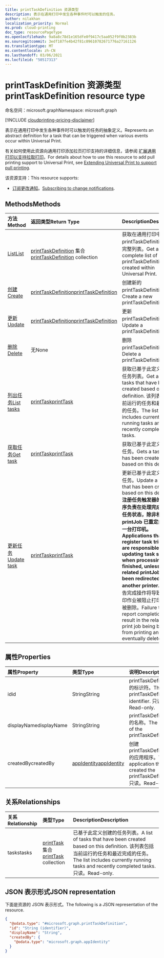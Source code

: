 ```yaml
---
title: printTaskDefinition 资源类型
description: 表示在通用打印中发生各种事件时可以触发的任务。
author: nilakhan
localization_priority: Normal
ms.prod: cloud-printing
doc_type: resourcePageType
ms.openlocfilehash: 9a8a8c78d1e165dfe0f9417c5aa052f9f0b2383b
ms.sourcegitcommit: 3edf187fe4b42f81c09610782671776a27161126
ms.translationtype: MT
ms.contentlocale: zh-CN
ms.lasthandoff: 03/06/2021
ms.locfileid: "50517313"
---
```

# <a name="printtaskdefinition-resource-type"></a><span data-ttu-id="5fa31-103">printTaskDefinition 资源类型</span><span class="sxs-lookup"><span data-stu-id="5fa31-103">printTaskDefinition resource type</span></span>

<span data-ttu-id="5fa31-104">命名空间：microsoft.graph</span><span class="sxs-lookup"><span data-stu-id="5fa31-104">Namespace: microsoft.graph</span></span>

[!INCLUDE [cloudprinting-pricing-disclaimer](../../includes/cloudprinting-pricing-disclaimer.md)]

<span data-ttu-id="5fa31-105">表示在通用打印中发生各种事件时可以触发的任务的抽象定义。</span><span class="sxs-lookup"><span data-stu-id="5fa31-105">Represents an abstract definition for a task that can be triggered when various events occur within Universal Print.</span></span>

<span data-ttu-id="5fa31-106">有关如何使用此资源向通用打印添加拉页打印支持的详细信息，请参阅 [扩展通用打印以支持拉取打印](/graph/universal-print-concept-overview#extending-universal-print-to-support-pull-printing)。</span><span class="sxs-lookup"><span data-stu-id="5fa31-106">For details about how to use this resource to add pull printing support to Universal Print, see [Extending Universal Print to support pull printing](/graph/universal-print-concept-overview#extending-universal-print-to-support-pull-printing).</span></span>

<span data-ttu-id="5fa31-107">该资源支持：</span><span class="sxs-lookup"><span data-stu-id="5fa31-107">This resource supports:</span></span>
* <span data-ttu-id="5fa31-108">[订阅更改通知](/graph/universal-print-webhook-notifications)。</span><span class="sxs-lookup"><span data-stu-id="5fa31-108">[Subscribing to change notifications](/graph/universal-print-webhook-notifications).</span></span>

## <a name="methods"></a><span data-ttu-id="5fa31-109">Methods</span><span class="sxs-lookup"><span data-stu-id="5fa31-109">Methods</span></span>
| <span data-ttu-id="5fa31-110">方法</span><span class="sxs-lookup"><span data-stu-id="5fa31-110">Method</span></span>       | <span data-ttu-id="5fa31-111">返回类型</span><span class="sxs-lookup"><span data-stu-id="5fa31-111">Return Type</span></span> | <span data-ttu-id="5fa31-112">Description</span><span class="sxs-lookup"><span data-stu-id="5fa31-112">Description</span></span> |
|:-------------|:------------|:------------|
| [<span data-ttu-id="5fa31-113">List</span><span class="sxs-lookup"><span data-stu-id="5fa31-113">List</span></span>](../api/print-list-taskdefinitions.md) | <span data-ttu-id="5fa31-114">[printTaskDefinition](printtaskdefinition.md) 集合</span><span class="sxs-lookup"><span data-stu-id="5fa31-114">[printTaskDefinition](printtaskdefinition.md) collection</span></span> | <span data-ttu-id="5fa31-115">获取在通用打印中创建的 printTaskDefinitions 的完整列表。</span><span class="sxs-lookup"><span data-stu-id="5fa31-115">Get a complete list of printTaskDefinitions created within Universal Print.</span></span> |
| [<span data-ttu-id="5fa31-116">创建</span><span class="sxs-lookup"><span data-stu-id="5fa31-116">Create</span></span>](../api/print-post-taskdefinitions.md) | [<span data-ttu-id="5fa31-117">printTaskDefinition</span><span class="sxs-lookup"><span data-stu-id="5fa31-117">printTaskDefinition</span></span>](printtaskdefinition.md) | <span data-ttu-id="5fa31-118">创建新的 printTaskDefinition。</span><span class="sxs-lookup"><span data-stu-id="5fa31-118">Create a new printTaskDefinition.</span></span> |
| [<span data-ttu-id="5fa31-119">更新</span><span class="sxs-lookup"><span data-stu-id="5fa31-119">Update</span></span>](../api/print-update-taskdefinition.md) | [<span data-ttu-id="5fa31-120">printTaskDefinition</span><span class="sxs-lookup"><span data-stu-id="5fa31-120">printTaskDefinition</span></span>](printtaskdefinition.md) | <span data-ttu-id="5fa31-121">更新 printTaskDefinition。</span><span class="sxs-lookup"><span data-stu-id="5fa31-121">Update a printTaskDefinition.</span></span> |
| [<span data-ttu-id="5fa31-122">删除</span><span class="sxs-lookup"><span data-stu-id="5fa31-122">Delete</span></span>](../api/print-delete-taskdefinition.md) | <span data-ttu-id="5fa31-123">无</span><span class="sxs-lookup"><span data-stu-id="5fa31-123">None</span></span> | <span data-ttu-id="5fa31-124">删除 printTaskDefinition。</span><span class="sxs-lookup"><span data-stu-id="5fa31-124">Delete a printTaskDefinition.</span></span> |
| [<span data-ttu-id="5fa31-125">列出任务</span><span class="sxs-lookup"><span data-stu-id="5fa31-125">List tasks</span></span>](../api/printtaskdefinition-list-tasks.md) | [<span data-ttu-id="5fa31-126">printTask</span><span class="sxs-lookup"><span data-stu-id="5fa31-126">printTask</span></span>](printtask.md) | <span data-ttu-id="5fa31-127">获取已基于此定义创建的任务列表。</span><span class="sxs-lookup"><span data-stu-id="5fa31-127">Get a list of tasks that have been created based on this definition.</span></span> <span data-ttu-id="5fa31-128">该列表包括当前运行的任务和最近完成的任务。</span><span class="sxs-lookup"><span data-stu-id="5fa31-128">The list includes currently running tasks and recently completed tasks.</span></span> |
| [<span data-ttu-id="5fa31-129">获取任务</span><span class="sxs-lookup"><span data-stu-id="5fa31-129">Get task</span></span>](../api/printtask-get.md) | [<span data-ttu-id="5fa31-130">printTask</span><span class="sxs-lookup"><span data-stu-id="5fa31-130">printTask</span></span>](printtask.md) | <span data-ttu-id="5fa31-131">获取已基于此定义创建的任务。</span><span class="sxs-lookup"><span data-stu-id="5fa31-131">Gets a task that has been created based on this definition.</span></span> |
| [<span data-ttu-id="5fa31-132">更新任务</span><span class="sxs-lookup"><span data-stu-id="5fa31-132">Update task</span></span>](../api/printtaskdefinition-update-task.md) | [<span data-ttu-id="5fa31-133">printTask</span><span class="sxs-lookup"><span data-stu-id="5fa31-133">printTask</span></span>](printtask.md) | <span data-ttu-id="5fa31-134">更新已基于此定义创建的任务。</span><span class="sxs-lookup"><span data-stu-id="5fa31-134">Update a task that has been created based on this definition.</span></span> <span data-ttu-id="5fa31-135">**注册任务触发器的应用程序负责在处理完成后更新任务状态，除非相关 printJob 已重定向到另一台打印机。**</span><span class="sxs-lookup"><span data-stu-id="5fa31-135">**Applications that register task triggers are responsible for updating task status when processing is finished, unless the related printJob has been redirected to another printer.**</span></span> <span data-ttu-id="5fa31-136">未能报告完成操作将导致相关打印作业被阻止打印并最终被删除。</span><span class="sxs-lookup"><span data-stu-id="5fa31-136">Failure to report completion will result in the related print job being blocked from printing and eventually deleted.</span></span> |

## <a name="properties"></a><span data-ttu-id="5fa31-137">属性</span><span class="sxs-lookup"><span data-stu-id="5fa31-137">Properties</span></span>
|<span data-ttu-id="5fa31-138">属性</span><span class="sxs-lookup"><span data-stu-id="5fa31-138">Property</span></span>|<span data-ttu-id="5fa31-139">类型</span><span class="sxs-lookup"><span data-stu-id="5fa31-139">Type</span></span>|<span data-ttu-id="5fa31-140">说明</span><span class="sxs-lookup"><span data-stu-id="5fa31-140">Description</span></span>|
|:---|:---|:---|
|<span data-ttu-id="5fa31-141">id</span><span class="sxs-lookup"><span data-stu-id="5fa31-141">id</span></span>|<span data-ttu-id="5fa31-142">String</span><span class="sxs-lookup"><span data-stu-id="5fa31-142">String</span></span>|<span data-ttu-id="5fa31-143">printTaskDefinition 的标识符。</span><span class="sxs-lookup"><span data-stu-id="5fa31-143">The printTaskDefinition's identifier.</span></span> <span data-ttu-id="5fa31-144">只读。</span><span class="sxs-lookup"><span data-stu-id="5fa31-144">Read-only.</span></span>|
|<span data-ttu-id="5fa31-145">displayName</span><span class="sxs-lookup"><span data-stu-id="5fa31-145">displayName</span></span>|<span data-ttu-id="5fa31-146">String</span><span class="sxs-lookup"><span data-stu-id="5fa31-146">String</span></span>|<span data-ttu-id="5fa31-147">printTaskDefinition 的名称。</span><span class="sxs-lookup"><span data-stu-id="5fa31-147">The name of the printTaskDefinition.</span></span>|
|<span data-ttu-id="5fa31-148">createdBy</span><span class="sxs-lookup"><span data-stu-id="5fa31-148">createdBy</span></span>|[<span data-ttu-id="5fa31-149">appIdentity</span><span class="sxs-lookup"><span data-stu-id="5fa31-149">appIdentity</span></span>](appidentity.md)|<span data-ttu-id="5fa31-150">创建 printTaskDefinition 的应用程序。</span><span class="sxs-lookup"><span data-stu-id="5fa31-150">The application that created the printTaskDefinition.</span></span> <span data-ttu-id="5fa31-151">只读。</span><span class="sxs-lookup"><span data-stu-id="5fa31-151">Read-only.</span></span>|

## <a name="relationships"></a><span data-ttu-id="5fa31-152">关系</span><span class="sxs-lookup"><span data-stu-id="5fa31-152">Relationships</span></span>
|<span data-ttu-id="5fa31-153">关系</span><span class="sxs-lookup"><span data-stu-id="5fa31-153">Relationship</span></span>|<span data-ttu-id="5fa31-154">类型</span><span class="sxs-lookup"><span data-stu-id="5fa31-154">Type</span></span>|<span data-ttu-id="5fa31-155">Description</span><span class="sxs-lookup"><span data-stu-id="5fa31-155">Description</span></span>|
|:---|:---|:---|
|<span data-ttu-id="5fa31-156">tasks</span><span class="sxs-lookup"><span data-stu-id="5fa31-156">tasks</span></span>|<span data-ttu-id="5fa31-157">[printTask](printtask.md) 集合</span><span class="sxs-lookup"><span data-stu-id="5fa31-157">[printTask](printtask.md) collection</span></span>|<span data-ttu-id="5fa31-158">已基于此定义创建的任务列表。</span><span class="sxs-lookup"><span data-stu-id="5fa31-158">A list of tasks that have been created based on this definition.</span></span> <span data-ttu-id="5fa31-159">该列表包括当前运行的任务和最近完成的任务。</span><span class="sxs-lookup"><span data-stu-id="5fa31-159">The list includes currently running tasks and recently completed tasks.</span></span> <span data-ttu-id="5fa31-160">只读。</span><span class="sxs-lookup"><span data-stu-id="5fa31-160">Read-only.</span></span>|

## <a name="json-representation"></a><span data-ttu-id="5fa31-161">JSON 表示形式</span><span class="sxs-lookup"><span data-stu-id="5fa31-161">JSON representation</span></span>
<span data-ttu-id="5fa31-162">下面是资源的 JSON 表示形式。</span><span class="sxs-lookup"><span data-stu-id="5fa31-162">The following is a JSON representation of the resource.</span></span>
<!-- {
  "blockType": "resource",
  "keyProperty": "id",
  "@odata.type": "microsoft.graph.printTaskDefinition",
  "openType": false
}
-->
``` json
{
  "@odata.type": "#microsoft.graph.printTaskDefinition",
  "id": "String (identifier)",
  "displayName": "String",
  "createdBy": {
    "@odata.type": "microsoft.graph.appIdentity"
  }
}
```

